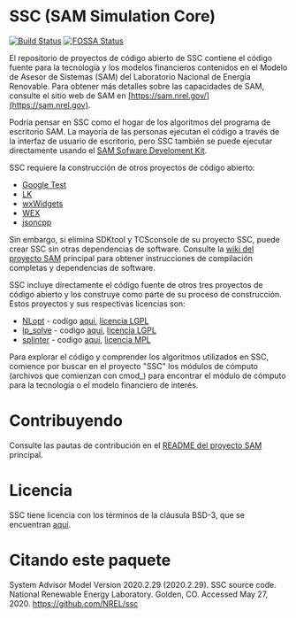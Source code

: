# SSC (SAM Simulation Core)
[![Build Status](https://travis-ci.com/NREL/ssc.svg?branch=develop)](https://travis-ci.com/NREL/ssc)
[![FOSSA Status](https://app.fossa.io/api/projects/git%2Bgithub.com%2FNREL%2Fssc.svg?type=shield)](https://app.fossa.io/projects/git%2Bgithub.com%2FNREL%2Fssc?ref=badge_shield)

El repositorio de proyectos de código abierto de SSC contiene el código fuente para la tecnología y los modelos financieros contenidos en el Modelo de Asesor de Sistemas (SAM) del Laboratorio Nacional de Energía Renovable. Para obtener más detalles sobre las capacidades de SAM, consulte el sitio web de SAM en [https://sam.nrel.gov/](https://sam.nrel.gov).

Podría pensar en SSC como el hogar de los algoritmos del programa de escritorio SAM. La mayoría de las personas ejecutan el código a través de la interfaz de usuario de escritorio, pero SSC también se puede ejecutar directamente usando el [SAM Sofware Develoment Kit](https://sam.nrel.gov/sdk).

SSC requiere la construcción de otros proyectos de código abierto:

- [Google Test](https://github.com/google/googletest)
- [LK](https://github.com/nrel/lk)
- [wxWidgets](https://www.wxwidgets.org/)
- [WEX](https://github.com/nrel/wex)
- [jsoncpp](https://github.com/open-source-parsers/jsoncpp)

Sin embargo, si elimina SDKtool y TCSconsole de su proyecto SSC, puede crear SSC sin otras dependencias de software. Consulte la [wiki del proyecto SAM](https://github.com/NREL/SAM/wiki) principal para obtener instrucciones de compilación completas y dependencias de software.

SSC incluye directamente el código fuente de otros tres proyectos de código abierto y los construye como parte de su proceso de construcción. Estos proyectos y sus respectivas licencias son:
- [NLopt](https://nlopt.readthedocs.io/en/latest/) - codigo [aqui](https://github.com/NREL/ssc/tree/develop/nlopt), [licencia LGPL](https://nlopt.readthedocs.io/en/latest/NLopt_License_and_Copyright/)
- [lp_solve](http://lpsolve.sourceforge.net/5.5/) - codigo [aqui](https://github.com/NREL/ssc/tree/develop/lpsolve), [licencia LGPL](https://www.gnu.org/licenses/old-licenses/lgpl-2.1.en.html)
- [splinter](https://github.com/bgrimstad/splinter) - codigo [aqui](https://github.com/NREL/ssc/tree/develop/splinter), [licencia MPL](https://github.com/bgrimstad/splinter/blob/master/LICENSE)


Para explorar el código y comprender los algoritmos utilizados en SSC, comience por buscar en el proyecto "SSC" los módulos de cómputo (archivos que comienzan con cmod_) para encontrar el módulo de cómputo para la tecnología o el modelo financiero de interés.

# Contribuyendo

Consulte las pautas de contribución en el [README del proyecto SAM](https://github.com/NREL/SAM/blob/develop/README.md) principal.

# Licencia

SSC tiene licencia con los términos de la cláusula BSD-3, que se encuentran [aquí](https://github.com/NREL/SAM/blob/develop/LICENSE).

# Citando este paquete

System Advisor Model Version 2020.2.29 (2020.2.29). SSC source code. National Renewable Energy Laboratory. Golden, CO. Accessed May 27, 2020. https://github.com/NREL/ssc

